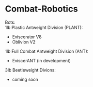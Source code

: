 # Combat-Robotics
Bots:  
1lb Plastic Antweight Division (PLANT):
- Eviscerator V8
- Oblivion V2

1lb Full Combat Antweight Division (ANT):
- EviscerANT (in development)

3lb Beetleweight Divions:
- coming soon
